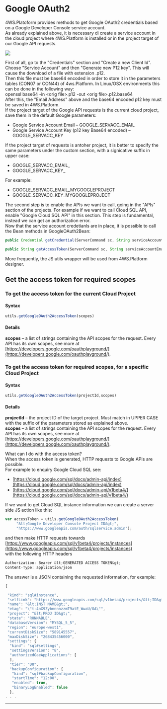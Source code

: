 # Google OAuth2

4WS.Platoform provides methods to get Google OAuth2 credentials based on a Google Developer Console service account.  
As already explained above, it is necessary di create a service account in the cloud project where 4WS.Platform is installed or in the project target of our Google API requests.

![](http://4wsplatform.org/wp-content/plugins../../uploads/media/copiadi4ws.platform-integrationwithgoogleforwork/image04.png)

First of all, go to the "Credentials" section and "Create a new Client Id". Choose "Service Account" and then "Generate new P12 key". This will cause the download of a file with extension .p12.  
Then this file must be base64 encoded in order to store it in the parameters tables \(CON07 or CON44\) of 4ws.Platform. In Linux/OSX environments this can be done in the following way:  
openssl base64 -in &lt;orig file&gt;.p12 -out &lt;orig file&gt;.p12.base64  
After this, the "Email Address" above and the base64 encoded p12 key must be saved in 4WS.Platform.  
If the project target of the Google API requests is the current cloud project, save them in the default Google parameters:

* Google Service Account Email – GOOGLE\_SERVACC\_EMAIL
* Google Service Account Key \(p12 key Base64 encoded\) – GOOGLE\_SERVACC\_KEY

If the project target of requests is antoher project, it is better to specify the same parameters under the custom section, with a signicative suffix in upper case:

* GOOGLE_SERVACC\_EMAIL_
* GOOGLE_SERVACC\_KEY_

For example:

* GOOGLE\_SERVACC\_EMAIL\_MYGOOGLEPROJECT
* GOOGLE\_SERVACC\_KEY\_MYGOOGLEPROJECT

The second step is to enable the APIs we want to call, going in the "APIs" section of the projects. For example if we want to call Cloud SQL API, enable "Google Cloud SQL API" in this section. This step is fundamental, instead we can get an authorization error.  
Now that the service account credetianls are in place, it is possible to call the Bean methods in GoogleOAuth2Bean:

```js
public Credential getCredential(ServerCommand sc, String serviceAccountEmail, String privateKeyString, String[] scopes);

public String getAccessToken(ServerCommand sc, String serviceAccountEmail, String privateKeyString, String[] scopes) throws Exception;
```

More frequently, the JS utils wrapper will be used from 4WS.Platform designer.  


## Get the access token for required scopes

###  To get the access token for the current Cloud Project

#### Syntax

```js
utils.getGoogleOAuth2AccessToken(scopes)
```

#### Details

**scopes**  – a list of strings containing the API scopes for the request. Every API has its own scopes, see more at [https://developers.google.com/oauthplayground/](https://developers.google.com/oauthplayground/).

### To get the access token for required scopes, for a specific Cloud Project

#### Syntax

```js
utils.getGoogleOAuth2AccessToken(projectId,scopes)
```

#### Details

**projectId**  – the project ID of the target project. Must match in UPPER CASE with the suffix of the parameters stored as explained above.  
 **scopes**  – a list of strings containing the API scopes for the request. Every API has its own scopes, see more at [https://developers.google.com/oauthplayground/](https://developers.google.com/oauthplayground/).

What can I do with the access token?  
When the access token is generated, HTTP requests to Google APIs are possible.  
For example to enquiry Google Cloud SQL see:

* [https://cloud.google.com/sql/docs/admin-api/index](https://cloud.google.com/sql/docs/admin-api/index)
* [https://cloud.google.com/sql/docs/admin-api/v1beta4/](https://cloud.google.com/sql/docs/admin-api/v1beta4/)

If we want to get Cloud SQL instance information we can create a server side JS action like this:

```js
var accessToken = utils.getGoogleOAuth2AccessToken(
     "&lt;Google Developer Console Project ID&gt;",
     "https://www.googleapis.com/auth/sqlservice.admin");
```

and then make HTTP requests towards  
[https://www.googleapis.com/sql/v1beta4/projects/instances](https://www.googleapis.com/sql/v1beta4/projects/instances)  
with the following HTTP headers

```js
Authorization: Bearer &lt;GENERATED ACCESS TOKEN&gt;
Content-Type: application/json
```

The answer is a JSON containing the requested information, for example:

```js
{

 "kind": "sql#instance",
 "selfLink": "https://www.googleapis.com/sql/v1beta4/projects/&lt;ID&gt;/instances/&lt;INST NAME&gt;",
 "name": "&lt;INST NAME&gt;",
 "etag": "\"t-4nX9ZybnnnnzzmT9atE_WwaU/OA\"",
 "project": "&lt;PROJ ID&gt;",
 "state": "RUNNABLE",
 "databaseVersion": "MYSQL_5_5",
 "region": "europe-west1",
 "currentDiskSize": "589145557",
 "maxDiskSize": "268435456000",
 "settings": {
  "kind": "sql#settings",
  "settingsVersion": "8",
  "authorizedGaeApplications": [
  ],
  "tier": "D0",
  "backupConfiguration": {
   "kind": "sql#backupConfiguration",
   "startTime": "12:00",
   "enabled": true,
   "binaryLogEnabled": false
  },
. . .
```

---




